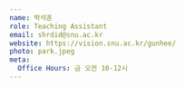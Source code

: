 ```yaml
---
name: 박석훈
role: Teaching Assistant
email: shrdid@snu.ac.kr
website: https://vision.snu.ac.kr/gunhee/
photo: park.jpeg
meta:
  Office Hours: 금 오전 10-12시
---
```


